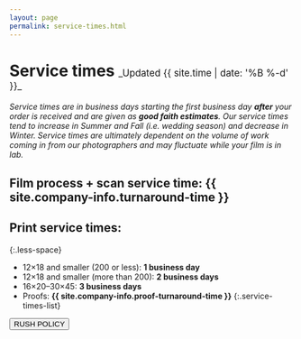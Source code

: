 ```yaml
---
layout: page
permalink: service-times.html
---
```

<style>
article strong {
    color: #424242;
}
h1 span {
    font-size: .6em;
    font-weight: 400;
    margin-top: 16px;
}
</style>

<h1>Service times <span class="right" markdown="1">_Updated {{ site.time | date: '%B %-d' }}_</span></h1>
<div class="clearfix"></div>

_Service times are in business days starting the first business day **after** your order is received and are given as **good faith estimates**. Our service times tend to increase in Summer and Fall (i.e. wedding season) and decrease in Winter. Service times are ultimately dependent on the volume of work coming in from our photographers and may fluctuate while your film is in lab._
## Film process + scan service time: **{{ site.company-info.turnaround-time }}**

## Print service times:
{:.less-space}
- 12×18 and smaller (200 or less): **1 business day**
- 12×18 and smaller (more than 200): **2 business days**
- 16×20–30×45: **3 business days**
- Proofs: **{{ site.company-info.proof-turnaround-time }}**
{:.service-times-list}

<div class="extra-space" />
<button name="button" onclick="window.location.href = '{{ site.baseurl}}/rush-policy';">RUSH POLICY</button>
